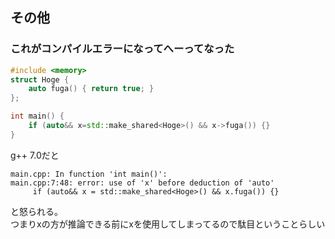 ## その他

### これがコンパイルエラーになってへーってなった
```cpp
#include <memory>
struct Hoge {
    auto fuga() { return true; }
};

int main() {
    if (auto&& x=std::make_shared<Hoge>() && x->fuga()) {}
}
```
g++ 7.0だと
```
main.cpp: In function 'int main()':
main.cpp:7:48: error: use of 'x' before deduction of 'auto'
     if (auto&& x = std::make_shared<Hoge>() && x.fuga()) {}
```
と怒られる。  
つまりxの方が推論できる前にxを使用してしまってるので駄目ということらしい  

